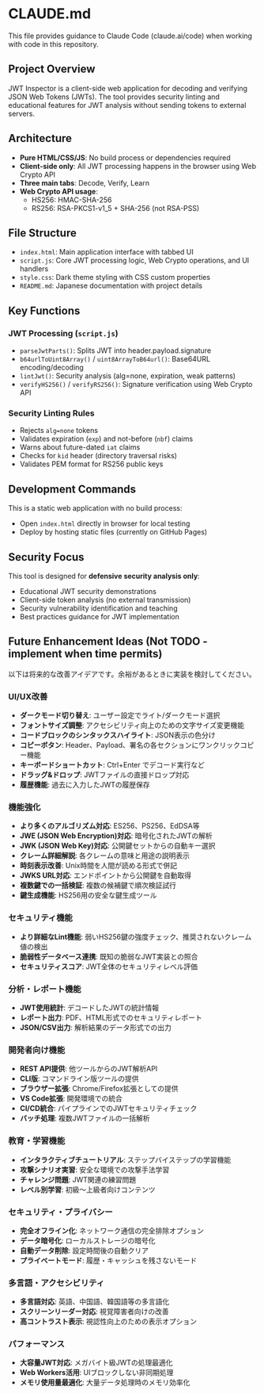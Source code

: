 # CLAUDE.md

This file provides guidance to Claude Code (claude.ai/code) when working with code in this repository.

## Project Overview

JWT Inspector is a client-side web application for decoding and verifying JSON Web Tokens (JWTs). The tool provides security linting and educational features for JWT analysis without sending tokens to external servers.

## Architecture

- **Pure HTML/CSS/JS**: No build process or dependencies required
- **Client-side only**: All JWT processing happens in the browser using Web Crypto API
- **Three main tabs**: Decode, Verify, Learn
- **Web Crypto API usage**: 
  - HS256: HMAC-SHA-256
  - RS256: RSA-PKCS1-v1_5 + SHA-256 (not RSA-PSS)

## File Structure

- `index.html`: Main application interface with tabbed UI
- `script.js`: Core JWT processing logic, Web Crypto operations, and UI handlers
- `style.css`: Dark theme styling with CSS custom properties
- `README.md`: Japanese documentation with project details

## Key Functions

### JWT Processing (`script.js`)
- `parseJwtParts()`: Splits JWT into header.payload.signature
- `b64urlToUint8Array()` / `uint8ArrayToB64url()`: Base64URL encoding/decoding
- `lintJwt()`: Security analysis (alg=none, expiration, weak patterns)
- `verifyHS256()` / `verifyRS256()`: Signature verification using Web Crypto API

### Security Linting Rules
- Rejects `alg=none` tokens
- Validates expiration (`exp`) and not-before (`nbf`) claims
- Warns about future-dated `iat` claims
- Checks for `kid` header (directory traversal risks)
- Validates PEM format for RS256 public keys

## Development Commands

This is a static web application with no build process:
- Open `index.html` directly in browser for local testing
- Deploy by hosting static files (currently on GitHub Pages)

## Security Focus

This tool is designed for **defensive security analysis only**:
- Educational JWT security demonstrations
- Client-side token analysis (no external transmission)
- Security vulnerability identification and teaching
- Best practices guidance for JWT implementation

## Future Enhancement Ideas (Not TODO - implement when time permits)

以下は将来的な改善アイデアです。余裕があるときに実装を検討してください。

### UI/UX改善
- **ダークモード切り替え**: ユーザー設定でライト/ダークモード選択
- **フォントサイズ調整**: アクセシビリティ向上のための文字サイズ変更機能
- **コードブロックのシンタックスハイライト**: JSON表示の色分け
- **コピーボタン**: Header、Payload、署名の各セクションにワンクリックコピー機能
- **キーボードショートカット**: Ctrl+Enter でデコード実行など
- **ドラッグ&ドロップ**: JWTファイルの直接ドロップ対応
- **履歴機能**: 過去に入力したJWTの履歴保存

### 機能強化
- **より多くのアルゴリズム対応**: ES256、PS256、EdDSA等
- **JWE (JSON Web Encryption)対応**: 暗号化されたJWTの解析
- **JWK (JSON Web Key)対応**: 公開鍵セットからの自動キー選択
- **クレーム詳細解説**: 各クレームの意味と用途の説明表示
- **時刻表示改善**: Unix時間を人間が読める形式で併記
- **JWKS URL対応**: エンドポイントから公開鍵を自動取得
- **複数鍵での一括検証**: 複数の候補鍵で順次検証試行
- **鍵生成機能**: HS256用の安全な鍵生成ツール

### セキュリティ機能
- **より詳細なLint機能**: 弱いHS256鍵の強度チェック、推奨されないクレーム値の検出
- **脆弱性データベース連携**: 既知の脆弱なJWT実装との照合
- **セキュリティスコア**: JWT全体のセキュリティレベル評価

### 分析・レポート機能
- **JWT使用統計**: デコードしたJWTの統計情報
- **レポート出力**: PDF、HTML形式でのセキュリティレポート
- **JSON/CSV出力**: 解析結果のデータ形式での出力

### 開発者向け機能
- **REST API提供**: 他ツールからのJWT解析API
- **CLI版**: コマンドライン版ツールの提供
- **ブラウザー拡張**: Chrome/Firefox拡張としての提供
- **VS Code拡張**: 開発環境での統合
- **CI/CD統合**: パイプラインでのJWTセキュリティチェック
- **バッチ処理**: 複数JWTファイルの一括解析

### 教育・学習機能
- **インタラクティブチュートリアル**: ステップバイステップの学習機能
- **攻撃シナリオ実習**: 安全な環境での攻撃手法学習
- **チャレンジ問題**: JWT関連の練習問題
- **レベル別学習**: 初級〜上級者向けコンテンツ

### セキュリティ・プライバシー
- **完全オフライン化**: ネットワーク通信の完全排除オプション
- **データ暗号化**: ローカルストレージの暗号化
- **自動データ削除**: 設定時間後の自動クリア
- **プライベートモード**: 履歴・キャッシュを残さないモード

### 多言語・アクセシビリティ
- **多言語対応**: 英語、中国語、韓国語等の多言語化
- **スクリーンリーダー対応**: 視覚障害者向けの改善
- **高コントラスト表示**: 視認性向上のための表示オプション

### パフォーマンス
- **大容量JWT対応**: メガバイト級JWTの処理最適化
- **Web Workers活用**: UIブロックしない非同期処理
- **メモリ使用量最適化**: 大量データ処理時のメモリ効率化